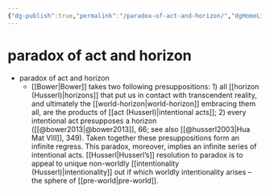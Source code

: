 ```yaml
---
{"dg-publish":true,"permalink":"/paradox-of-act-and-horizon/","dgHomeLink":false,"dgPassFrontmatter":false}
---
```


# paradox of act and horizon
- paradox of act and horizon
	- [[Bower|Bower]] takes two following presuppositions: 1) all [[horizon (Husserl)|horizons]] that put us in contact with transcendent reality, and ultimately the [[world-horizon|world-horizon]] embracing them all, are the products of [[act (Husserl)|intentional acts]]; 2) every intentional act presupposes a horizon ([[@bower2013|@bower2013]], 66; see also [[@husserl2003|Hua Mat VIII]], 349). Taken together these presuppositions form an infinite regress. This paradox, moreover, implies an infinite series of intentional acts. [[Husserl|Husserl’s]] resolution to paradox is to appeal to unique non-worldly [[intentionality (Husserl)|intentionality]] out if which worldly intentionality arises – the sphere of [[pre-world|pre-world]]. 